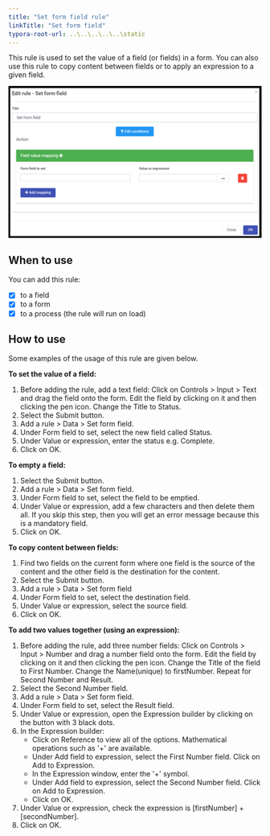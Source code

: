 ```yaml
---
title: "Set form field rule"
linkTitle: "Set form field"
typora-root-url: ..\..\..\..\..\static
---
```


This rule is used to set the value of a field (or fields) in a form. You can also use this rule to copy content between fields or to apply an expression to a given field. 	

![Set form field dialog box](/images/setformfield.png)

## When to use 
You can add this rule:
- [x] to a field
- [x] to a form 
- [x] to a process (the rule will run on load)

## How to use
Some examples of the usage of this rule are given below.

**To set the value of a field:**

1. Before adding the rule, add a text field: Click on Controls > Input > Text and drag the field onto the form. Edit the field by clicking on it and then clicking the pen icon. Change the Title to Status. 
2. Select the Submit button.
3. Add a rule > Data > Set form field.
4. Under Form field to set, select the new field called Status.
5. Under Value or expression, enter the status e.g. Complete.
6. Click on OK.

**To empty a field:**
1. Select the Submit button.
2. Add a rule > Data > Set form field.
3. Under Form field to set, select the field to be emptied.
4. Under Value or expression, add a few characters and then delete them all. If you skip this step, then you will get an error message because this is a mandatory field.
5. Click on OK.

**To copy content between fields:**

1. Find two fields on the current form where one field is the source of the content and the other field is the destination for the content.
2. Select the Submit button.
3. Add a rule > Data > Set form field
4. Under Form field to set, select the destination field.
5. Under Value or expression, select the source field.
6. Click on OK.

**To add two values together (using an expression):**

1. Before adding the rule, add three number fields: Click on Controls > Input > Number and drag a number field onto the form. Edit the field by clicking on it and then clicking the pen icon. Change the Title of the field to First Number.  Change the Name(unique)  to firstNumber. Repeat for Second Number and Result.
2. Select the Second Number field.
3. Add a rule > Data > Set form field.
4. Under Form field to set, select the Result field.
5. Under Value or expression, open the Expression builder by clicking on the button with 3 black dots.
6. In the Expression builder:
   - Click on Reference to view all of the options.  Mathematical operations such as '+' are available.  
   - Under Add field to expression, select the First Number field.  Click on Add to Expression. 
   - In the Expression window, enter the '+' symbol. 
   - Under Add field to expression, select the Second Number field.  Click on Add to Expression.  
   - Click on OK.
7. Under Value or expression, check the expression is [firstNumber] + [secondNumber].
8. Click on OK.







